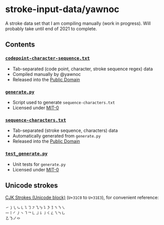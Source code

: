# stroke-input-data/yawnoc

A stroke data set that I am compiling manually (work in progress).
Will probably take until end of 2021 to complete.


## Contents

### [`codepoint-character-sequence.txt`]

- Tab-separated (code point, character, stroke sequence regex) data
- Compiled manually by @yawnoc
- Released into the [Public Domain]

### [`generate.py`]

- Script used to generate `sequence-characters.txt`
- Licensed under [MIT-0]

### [`sequence-characters.txt`]

- Tab-separated (stroke sequence, characters) data
- Automatically generated from `generate.py`
- Released into the [Public Domain]

### [`test_generate.py`]

- Unit tests for `generate.py`
- Licensed under [MIT-0]

[`codepoint-character-sequence.txt`]: codepoint-character-sequence.txt
[`generate.py`]: generate.py
[`sequence-characters.txt`]: sequence-characters.txt
[`test_generate.py`]: test_generate.py
[Public Domain]: https://creativecommons.org/publicdomain/zero/1.0/
[MIT-0]: https://spdx.org/licenses/MIT-0


## Unicode strokes

[CJK Strokes (Unicode block)] (`U+31C0` to `U+31E3`),
for convenient reference:

````
㇀㇁㇂㇃㇄㇅㇆㇇㇈㇉㇊㇋㇌㇍㇎㇏
㇐㇑㇒㇓㇔㇕㇖㇗㇘㇙㇚㇛㇜㇝㇞㇟
㇠㇡㇢㇣
````

[CJK Strokes (Unicode block)]:
  https://en.wikipedia.org/wiki/CJK_Strokes_(Unicode_block)
